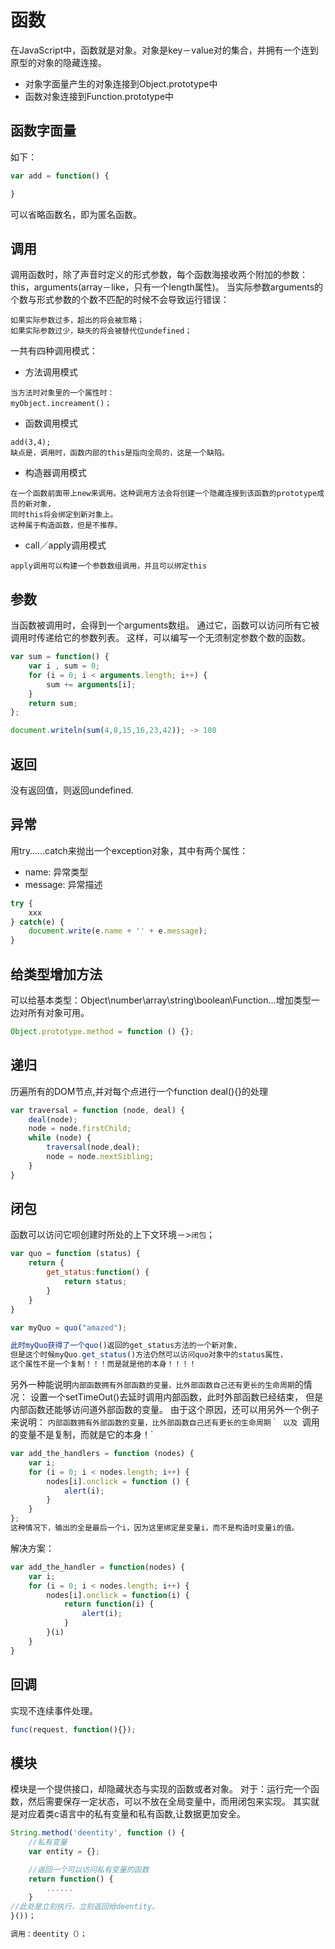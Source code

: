 # 函数
在JavaScript中，函数就是对象。对象是key－value对的集合，并拥有一个连到原型的对象的隐藏连接。
* 对象字面量产生的对象连接到Object.prototype中
* 函数对象连接到Function.prototype中

## 函数字面量
如下：
```JavaScript
var add = function() {

}
```
可以省略函数名，即为匿名函数。

## 调用
调用函数时，除了声音时定义的形式参数，每个函数海接收两个附加的参数： this，arguments(array－like，只有一个length属性)。
当实际参数arguments的个数与形式参数的个数不匹配的时候不会导致运行错误：
```
如果实际参数过多，超出的将会被忽略；
如果实际参数过少，缺失的将会被替代位undefined；
```

一共有四种调用模式：
* 方法调用模式
```
当方法时对象里的一个属性时：
myObject.increament()；
```
* 函数调用模式
```
add(3,4);
缺点是，调用时，函数内部的this是指向全局的，这是一个缺陷。
```
* 构造器调用模式
```
在一个函数前面带上new来调用。这种调用方法会将创建一个隐藏连接到该函数的prototype成员的新对象，
同时this将会绑定到新对象上。
这种属于构造函数，但是不推荐。
```
* call／apply调用模式
```
apply调用可以构建一个参数数组调用，并且可以绑定this
```

## 参数
当函数被调用时，会得到一个arguments数组。
通过它，函数可以访问所有它被调用时传递给它的参数列表。
这样，可以编写一个无须制定参数个数的函数。
```JavaScript
var sum = function() {
    var i , sum = 0;
    for (i = 0; i < arguments.length; i++) {
        sum += arguments[i];
    }
    return sum;
};

document.writeln(sum(4,8,15,16,23,42)); -> 108
```


## 返回
没有返回值，则返回undefined.

## 异常
用try……catch来抛出一个exception对象，其中有两个属性：
* name: 异常类型
* message: 异常描述

```JavaScript
try {
    xxx
} catch(e) {
    document.write(e.name + '' + e.message);
}
```


## 给类型增加方法
可以给基本类型：Object\number\array\string\boolean\Function...增加类型一边对所有对象可用。
```JavaScript
Object.prototype.method = function () {};
```

## 递归
历遍所有的DOM节点,并对每个点进行一个function deal(){}的处理
```JavaScript
var traversal = function (node, deal) {
    deal(node);
    node = node.firstChild;
    while (node) {
        traversal(node,deal);
        node = node.nextSibling;
    }
}
```

## 闭包
函数可以访问它呗创建时所处的上下文环境－>`闭包`；
```JavaScript
var quo = function (status) {
    return {
        get_status:function() {
            return status;
        }
    }
}

var myQuo = quo("amazed");

此时myQuo获得了一个quo()返回的get_status方法的一个新对象，
但是这个时候myQuo.get_status()方法仍然可以访问quo对象中的status属性，
这个属性不是一个复制！！！而是就是他的本身！！！！

```
另外一种能说明`内部函数拥有外部函数的变量，比外部函数自己还有更长的生命周期`的情况：
设置一个setTimeOut()去延时调用内部函数，此时外部函数已经结束，
但是内部函数还能够访问道外部函数的变量。
由于这个原因，还可以用另外一个例子来说明：
`内部函数拥有外部函数的变量，比外部函数自己还有更长的生命周期｀ 以及 `调用的变量不是复制，而就是它的本身！`
```JavaScript
var add_the_handlers = function (nodes) {
    var i;
    for (i = 0; i < nodes.length; i++) {
        nodes[i].onclick = function () {
            alert(i);
        }
    }
};
这种情况下，输出的全是最后一个i，因为这里绑定是变量i，而不是构造时变量i的值。
```
解决方案：
```JavaScript
var add_the_handler = function(nodes) {
    var i;
    for (i = 0; i < nodes.length; i++) {
        nodes[i].onclick = function(i) {
            return function(i) {
                alert(i);
            }
        }(i)
    }
}
```

## 回调
实现不连续事件处理。
```JavaScript
func(request, function(){});
```

## 模块
模块是一个提供接口，却隐藏状态与实现的函数或者对象。
对于：运行完一个函数，然后需要保存一定状态，可以不放在全局变量中，而用闭包来实现。
其实就是对应着类c语言中的私有变量和私有函数,让数据更加安全。
```JavaScript
String.method('deentity', function () {
    //私有变量
    var entity = {};

    //返回一个可以访问私有变量的函数
    return function() {
        ......
    }
//此处是立刻执行，立刻返回给deentity。
}())；

调用：deentity（）；
```






